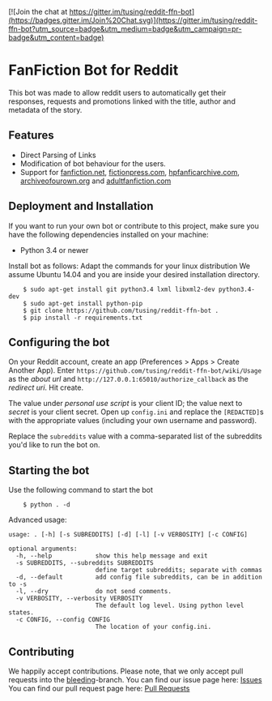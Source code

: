 [![Join the chat at https://gitter.im/tusing/reddit-ffn-bot](https://badges.gitter.im/Join%20Chat.svg)](https://gitter.im/tusing/reddit-ffn-bot?utm_source=badge&utm_medium=badge&utm_campaign=pr-badge&utm_content=badge)

# FanFiction Bot for Reddit
This bot was made to allow reddit users to automatically get
their responses, requests and promotions linked with the title,
author and metadata of the story.

## Features
* Direct Parsing of Links
* Modification of bot behaviour for the users.
* Support for [fanfiction.net][ffn], [fictionpress.com][fp],
  [hpfanficarchive.com][ffa], [archiveofourown.org][ao3] and
  [adultfanfiction.com][aff]

## Deployment and Installation
If you want to run your own bot or contribute to this project, make sure
you have the following dependencies installed on your machine:

* Python 3.4 or newer

Install bot as follows:
Adapt the commands for your linux distribution
We assume Ubuntu 14.04 and you are inside your desired installation
directory.

```
    $ sudo apt-get install git python3.4 lxml libxml2-dev python3.4-dev
    $ sudo apt-get install python-pip
    $ git clone https://github.com/tusing/reddit-ffn-bot .
    $ pip install -r requirements.txt
```


## Configuring the bot
On your Reddit account, create an app (Preferences > Apps > Create Another App). Enter `https://github.com/tusing/reddit-ffn-bot/wiki/Usage` as the *about url* and `http://127.0.0.1:65010/authorize_callback` as the *redirect uri*. Hit create.

The value under *personal use script* is your client ID; the value next to *secret* is your client secret. Open up `config.ini` and replace the `[REDACTED]`s with the appropriate values (including your own username and password).

Replace the `subreddits` value with a comma-separated list of the subreddits you'd like to run the bot on.


## Starting the bot
Use the following command to start the bot
```
    $ python . -d
```

Advanced usage:

```
usage: . [-h] [-s SUBREDDITS] [-d] [-l] [-v VERBOSITY] [-c CONFIG]

optional arguments:
  -h, --help            show this help message and exit
  -s SUBREDDITS, --subreddits SUBREDDITS
                        define target subreddits; separate with commas
  -d, --default         add config file subreddits, can be in addition to -s
  -l, --dry             do not send comments.
  -v VERBOSITY, --verbosity VERBOSITY
                        The default log level. Using python level states.
  -c CONFIG, --config CONFIG
                        The location of your config.ini.
```


## Contributing
We happily accept contributions. Please note, that we only accept pull
requests into the [bleeding][github:bleeding]-branch.
You can find our issue page here: [Issues][github:issues]
You can find our pull request page here: [Pull Requests][github:pull-requests]


[ffn]: https://www.fanfiction.net/
[fp]:  https://www.fictionpress.com/
[ffa]: http://hpfanficarchive.com/
[ao3]: http://archiveofourown.org/
[aff]: http://www.adultfanfiction.net/

[github:bleeding]:      https://github.com/tusing/reddit-ffn-bot/tree/bleeding
[github:issues]:        https://github.com/tusing/reddit-ffn-bot/issues
[github:pull-requests]: https://github.com/tusing/reddit-ffn-bot/pulls 
